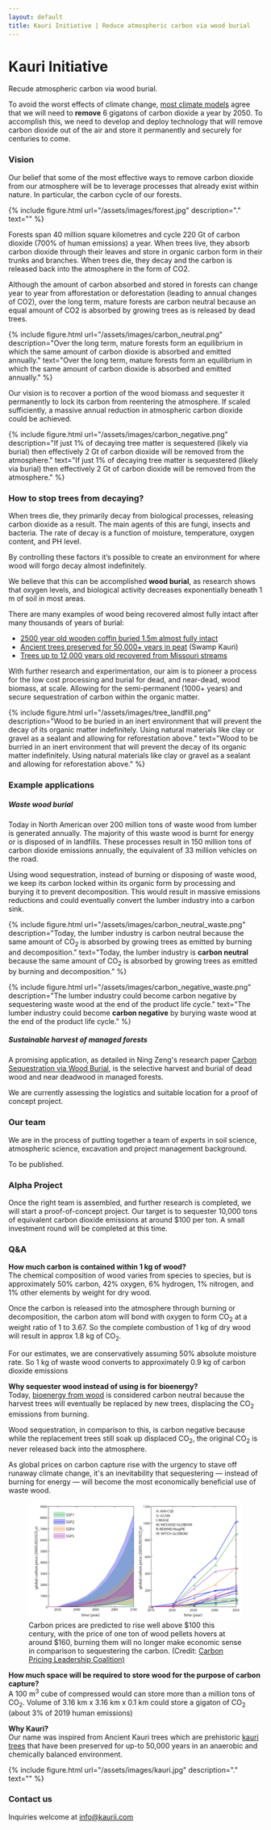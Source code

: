 ```yaml
---
layout: default
title: Kauri Initiative | Reduce atmospheric carbon via wood burial
---
```




<h1 class="mt-5">Kauri Initiative</h1>

<p class="lead">
 	Recude atmospheric carbon via wood burial.
</p>

To avoid the worst effects of climate change, [most climate models](https://iopscience.iop.org/article/10.1088/1748-9326/aabf9f) agree that we will need to **remove** 6 gigatons of carbon dioxide a year by 2050. To accomplish this, we need to develop and deploy technology that will remove carbon dioxide out of the air and store it permanently and securely for centuries to come.

### Vision

Our belief that some of the most effective ways to remove carbon dioxide from our atmosphere will be to leverage processes that already exist within nature. In particular, the carbon cycle of our forests.

{% include figure.html url="/assets/images/forest.jpg" description="." text="" %}

Forests span 40 million square kilometres and cycle 220 Gt of carbon dioxide (700% of human emissions) a year. When trees live, they absorb carbon dioxide through their leaves and store in organic carbon form in their trunks and branches. When trees die, they decay and the carbon is released back into the atmosphere in the form of CO2.

Although the amount of carbon absorbed and stored in forests can change year to year from afforestation or deforestation (leading to annual changes of CO2), over the long term, mature forests are carbon neutral because an equal amount of CO2 is absorbed by growing trees as is released by dead trees.

{% include figure.html url="/assets/images/carbon_neutral.png" description="Over the long term, mature forests form an equilibrium in which the same amount of carbon dioxide is absorbed and emitted annually." text="Over the long term, mature forests form an equilibrium in which the same amount of carbon dioxide is absorbed and emitted annually." %}

Our vision is to recover a portion of the wood biomass and sequester it permanently to lock its carbon from reentering the atmosphere. If scaled sufficiently, a massive annual reduction in atmospheric carbon dioxide could be achieved.

{% include figure.html url="/assets/images/carbon_negative.png" description="If just 1% of decaying tree matter is sequestered (likely via burial) then effectively 2 Gt of carbon dioxide will be removed from the atmosphere." text="If just 1% of decaying tree matter is sequestered (likely via burial) then effectively 2 Gt of carbon dioxide will be removed from the atmosphere." %}

### How to stop trees from decaying?

When trees die, they primarily decay from biological processes, releasing carbon dioxide as a result. The main agents of this are fungi, insects and bacteria. The rate of decay is a function of moisture, temperature, oxygen content, and PH level.

By controlling these factors it’s possible to create an environment for where wood will forgo decay almost indefinitely. 

We believe that this can be accomplished **wood burial**, as research shows that oxygen levels, and biological activity decreases exponentially beneath 1 m of soil in most areas. 

There are many examples of wood being recovered almost fully intact after many thousands of years of burial:

  - [2500 year old wooden coffin buried 1.5m almost fully intact](http://www.china.org.cn/english/MATERIAL/192520.htm)
  - [Ancient trees preserved for 50,000+ years in peat](https://en.wikipedia.org/wiki/Swamp_kauri) (Swamp Kauri)
  - [Trees up to 12,000 years old recovered from Missouri streams](https://mdc.mo.gov/conmag/2003/01/ancient-wood-uncovered?page=0,0)

With further research and experimentation, our aim is to pioneer a process for the low cost processing and burial for dead, and near-dead, wood biomass, at scale. Allowing for the semi-permanent (1000+ years) and secure sequestration of carbon within the organic matter.

{% include figure.html url="/assets/images/tree_landfill.png" description="Wood to be buried in an inert environment that will prevent the decay of its organic matter indefinitely. Using natural materials like clay or gravel as a sealant and allowing for reforestation above." text="Wood to be burried in an inert environment that will prevent the decay of its organic matter indefinitely. Using natural materials like clay or gravel as a sealant and allowing for reforestation above." %}

### Example applications

##### Waste wood burial 

Today in North American over 200 million tons of waste wood from lumber is generated annually. The majority of this waste wood is burnt for energy or is disposed of in landfills. These processes result in 150 million tons of carbon dioxide emissions annually, the equivalent of 33 million vehicles on the road.

Using wood sequestration, instead of burning or disposing of waste wood, we keep its carbon locked within its organic form by processing and burying it to prevent decomposition. This would result in massive emissions reductions and could eventually convert the lumber industry into a carbon sink.

{% include figure.html url="/assets/images/carbon_neutral_waste.png" description="Today, the lumber industry is carbon neutral because the same amount of CO<sub>2</sub> is absorbed by growing trees as emitted by burning and decomposition." text="Today, the lumber industry is <b>carbon neutral</b> because the same amount of CO<sub>2</sub> is absorbed by growing trees as emitted by burning and decomposition." %}

{% include figure.html url="/assets/images/carbon_negative_waste.png" description="The lumber industry could become carbon negative by sequestering waste wood at the end of the product life cycle." text="The lumber industry could become <b>carbon negative</b> by burying waste wood at the end of the product life cycle." %}

##### Sustainable harvest of managed forests

A promising application, as detailed in Ning Zeng's research paper [Carbon Sequestration via Wood Burial](https://cbmjournal.biomedcentral.com/articles/10.1186/1750-0680-3-1), is the selective harvest and burial of dead wood and near deadwood in managed forests.

We are currently assessing the logistics and suitable location for a proof of concept project.

### Our team

We are in the process of putting together a team of experts in soil science, atmospheric science, excavation and project management background.

To be published.


### Alpha Project

Once the right team is assembled, and further research is completed, we will start a proof-of-concept project. Our target is to sequester 10,000 tons of equivalent carbon dioxide emissions at around $100 per ton. A small investment round will be completed at this time.

### Q&A

**How much carbon is contained within 1 kg of wood?**  
The chemical composition of wood varies from species to species, but is approximately 50% carbon, 42% oxygen, 6% hydrogen, 1% nitrogen, and 1% other elements by weight for dry wood. 

Once the carbon is released into the atmosphere through burning or decomposition, the carbon atom will bond with oxygen to form CO<sub>2</sub> at a weight ratio of 1 to 3.67. So the complete combustion of 1 kg of dry wood will result in approx 1.8 kg of CO<sub>2</sub>.

For our estimates, we are conservatively assuming 50% absolute moisture rate. So 1 kg of waste wood converts to approximately 0.9 kg of carbon dioxide emissions

**Why sequester wood instead of using is for bioenergy?**  
Today, [bioenergy from wood](https://www.pbl.nl/en/publications/climate-effects-of-wood-used-for-bioenergy) is considered carbon neutral because the harvest trees will eventually be replaced by new trees, displacing the CO<sub>2</sub> emissions from burning. 

Wood sequestration, in comparison to this, is carbon negative because while the replacement trees still soak up displaced CO<sub>2</sub>, the original CO<sub>2</sub> is never released back into the atmosphere. 

As global prices on carbon capture rise with the urgency to stave off runaway climate change, it's an inevitability that sequestering — instead of burning for energy — will become the most economically beneficial use of waste wood.

<figure class="figure">
<img src="/assets/images/carbon_prices.png" class="figure-img img-fluid rounded" alt="Carbon prices are predicted to rise [well above $100 this century, with the price of one ton of wood pellets hovers at around $160, burning them will no longer make economic sense in comparison to sequestering the carbon.">
<figcaption class="figure-caption">Carbon prices are predicted to rise well above $100 this century, with the price of one ton of wood pellets hovers at around $160, burning them will no longer make economic sense in comparison to sequestering the carbon. (Credit: <a href="https://www.carbonpricingleadership.org/open-for-comments/2017/5/29/carbon-price-variations-in-2c-scenarios-explored">Carbon Pricing Leadership Coalition)</a></figcaption>
</figure>

**How much space will be required to store wood for the purpose of carbon capture?**  
A 100 m<sup>3</sup> cube of compressed would can store more than a million tons of CO<sub>2</sub>. Volume of 3.16 km x 3.16 km x 0.1 km could store a gigaton of CO<sub>2</sub> (about 3% of 2019 human emissions)

**Why Kauri?**  
Our name was inspired from Ancient Kauri trees which are prehistoric [kauri trees](https://en.wikipedia.org/wiki/Agathis_australis) that have been preserved for up-to 50,000 years in an anaerobic and chemically balanced environment. 

{% include figure.html url="/assets/images/kauri.jpg" description="." text="" %}

### Contact us

Inquiries welcome at <info@kaurii.com>
